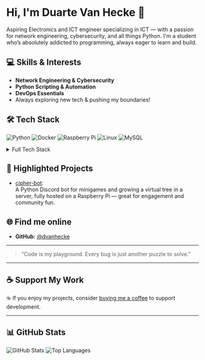 # Hi, I'm Duarte Van Hecke 👋

Aspiring Electronics and ICT engineer specializing in ICT — with a passion for network engineering, cybersecurity, and all things Python. I'm a student who’s absolutely addicted to programming, always eager to learn and build.

## 💻 Skills & Interests
- **Network Engineering & Cybersecurity**
- **Python Scripting & Automation**
- **DevOps Essentials**
- Always exploring new tech & pushing my boundaries!

## 🛠 Tech Stack
![Python](https://img.shields.io/badge/Python-3670A0?style=for-the-badge&logo=python&logoColor=ffdd54)
![Docker](https://img.shields.io/badge/Docker-0db7ed?style=for-the-badge&logo=docker&logoColor=white)
![Raspberry Pi](https://img.shields.io/badge/RaspberryPi-C51A4A?style=for-the-badge&logo=Raspberry-Pi)
![Linux](https://img.shields.io/badge/Linux-FCC624?style=for-the-badge&logo=linux&logoColor=black)
![MySQL](https://img.shields.io/badge/MySQL-00758F?style=for-the-badge&logo=mysql&logoColor=white)

<details>
<summary>Full Tech Stack</summary>

![C++](https://img.shields.io/badge/C++-00599C?style=for-the-badge&logo=c%2B%2B&logoColor=white)
![JavaScript](https://img.shields.io/badge/JavaScript-323330?style=for-the-badge&logo=javascript&logoColor=F7DF1E)
![Node.js](https://img.shields.io/badge/Node.js-6DA55F?style=for-the-badge&logo=node.js&logoColor=white)
![Flask](https://img.shields.io/badge/Flask-000?style=for-the-badge&logo=flask&logoColor=white)
![Arduino](https://img.shields.io/badge/Arduino-00979D?style=for-the-badge&logo=Arduino&logoColor=white)
... (and the rest)

</details>

## 🚀 Highlighted Projects

- [cipher-bot](https://github.com/dvanhecke/cipher-bot):  
  A Python Discord bot for minigames and growing a virtual tree in a server, fully hosted on a Raspberry Pi — great for engagement and community fun.

<!-- - [Advent-of-Code](https://github.com/dvanhecke/Advent-of-Code):  
  Python solutions for algorithmic challenges, demonstrating creative problem-solving and programming skills.
-->
## 🌐 Find me online
- **GitHub:** [@dvanhecke](https://github.com/dvanhecke)
<!--- **Portfolio:** [dvanhecke.github.io](https://dvanhecke.github.io)
-->
---

> “Code is my playground. Every bug is just another puzzle to solve.”

---

## ☕ Support My Work

<!--START_SECTION:buy-me-a-coffee-->
<!--END_SECTION:buy-me-a-coffee-->

☕ If you enjoy my projects, consider [buying me a coffee](https://buymeacoffee.com/dvanhecke) to support development.

---

## 📊 GitHub Stats
![GitHub Stats](https://github-readme-stats.vercel.app/api?username=dvanhecke&show_icons=true&theme=blueberry)
![Top Languages](https://github-readme-stats.vercel.app/api/top-langs/?username=dvanhecke&theme=blueberry&layout=compact)

